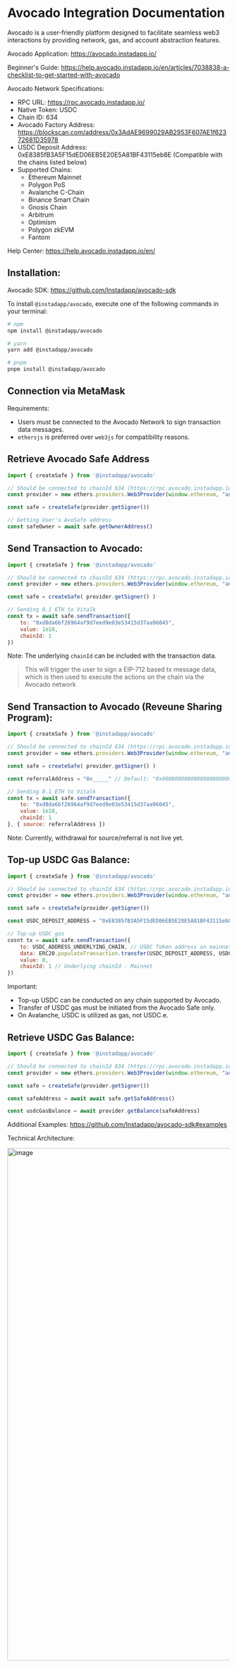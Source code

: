 # Avocado Integration Documentation

Avocado is a user-friendly platform designed to facilitate seamless web3 interactions by providing network, gas, and account abstraction features.

Avocado Application: https://avocado.instadapp.io/

Beginner's Guide: https://help.avocado.instadapp.io/en/articles/7038838-a-checklist-to-get-started-with-avocado

Avocado Network Specifications:
- RPC URL: https://rpc.avocado.instadapp.io/
- Native Token: USDC
- Chain ID: 634
- Avocado Factory Address: https://blockscan.com/address/0x3AdAE9699029AB2953F607AE1f62372681D35978
- USDC Deposit Address: 0xE8385fB3A5F15dED06EB5E20E5A81BF43115eb8E (Compatible with the chains listed below)
- Supported Chains:
  - Ethereum Mainnet
  - Polygon PoS
  - Avalanche C-Chain
  - Binance Smart Chain
  - Gnosis Chain
  - Arbitrum
  - Optimism
  - Polygon zkEVM
  - Fantom

Help Center: https://help.avocado.instadapp.io/en/

## Installation:

Avocado SDK: https://github.com/Instadapp/avocado-sdk

To install `@instadapp/avocado`, execute one of the following commands in your terminal:

```bash
# npm
npm install @instadapp/avocado

# yarn
yarn add @instadapp/avocado

# pnpm
pnpm install @instadapp/avocado
```

## Connection via MetaMask

Requirements:
- Users must be connected to the Avocado Network to sign transaction data messages.
- `ethersjs` is preferred over `web3js` for compatibility reasons.

## Retrieve Avocado Safe Address

```javascript
import { createSafe } from '@instadapp/avocado'

// Should be connected to chainId 634 (https://rpc.avocado.instadapp.io), before doing any transaction
const provider = new ethers.providers.Web3Provider(window.ethereum, "any")

const safe = createSafe(provider.getSigner())

// Getting User's AvoSafe address
const safeOwner = await safe.getOwnerAddress()
```

## Send Transaction to Avocado:

```javascript
import { createSafe } from '@instadapp/avocado'

// Should be connected to chainId 634 (https://rpc.avocado.instadapp.io), before doing any transaction
const provider = new ethers.providers.Web3Provider(window.ethereum, "any")

const safe = createSafe( provider.getSigner() )

// Sending 0.1 ETH to Vitalk 
const tx = await safe.sendTransaction({
    to: "0xd8da6bf26964af9d7eed9e03e53415d37aa96045",
    value: 1e18,
    chainId: 1
})
```

Note: The underlying `chainId` can be included with the transaction data.

> This will trigger the user to sign a EIP-712 based tx message data, which is then used to execute the actions on the chain via the Avocado network

## Send Transaction to Avocado (Reveune Sharing Program):

```javascript
import { createSafe } from '@instadapp/avocado'

// Should be connected to chainId 634 (https://rpc.avocado.instadapp.io), before doing any transaction
const provider = new ethers.providers.Web3Provider(window.ethereum, "any")

const safe = createSafe( provider.getSigner() )

const referralAddress = "0x_____" // Default: "0x000000000000000000000000000000000000Cad0" // If Source address is passed, then 10% of the transaction fee shared with referral address. 

// Sending 0.1 ETH to Vitalk 
const tx = await safe.sendTransaction({
    to: "0xd8da6bf26964af9d7eed9e03e53415d37aa96045",
    value: 1e18,
    chainId: 1
}, { source: referralAddress })
```

Note: Currently, withdrawal for source/referral is not live yet.


## Top-up USDC Gas Balance:

```javascript
import { createSafe } from '@instadapp/avocado'

// Should be connected to chainId 634 (https://rpc.avocado.instadapp.io), before doing any transaction
const provider = new ethers.providers.Web3Provider(window.ethereum, "any")

const safe = createSafe(provider.getSigner())

const USDC_DEPOSIT_ADDRESS = "0xE8385fB3A5F15dED06EB5E20E5A81BF43115eb8E"

// Top-up USDC gas
cosnt tx = await safe.sendTransaction({
    to: USDC_ADDRESS_UNDERLYING_CHAIN, // USDC Token address on mainnet
    data: ERC20.populateTransaction.transfer(USDC_DEPOSIT_ADDRESS, USDC_GAS_AMOUNT)
    value: 0,
    chainId: 1 // Underlying chainId - Mainnet
})
```

Important: 
- Top-up USDC can be conducted on any chain supported by Avocado.
- Transfer of USDC gas must be initiated from the Avocado Safe only.
- On Avalanche, USDC is utilized as gas, not USDC.e.

## Retrieve USDC Gas Balance:

```javascript
import { createSafe } from '@instadapp/avocado'

// Should be connected to chainId 634 (https://rpc.avocado.instadapp.io), before doing any transaction
const provider = new ethers.providers.Web3Provider(window.ethereum, "any")

const safe = createSafe(provider.getSigner())

const safeAddress = await await safe.getSafeAddress()

const usdcGasBalance = await provider.getBalance(safeAddress)
```

Additional Examples: https://github.com/Instadapp/avocado-sdk#examples

Technical Architecture:

<img width="1162" alt="image" src="https://user-images.githubusercontent.com/22830915/233698682-d301cf8a-6594-4053-8a9e-a985687c8410.png">

